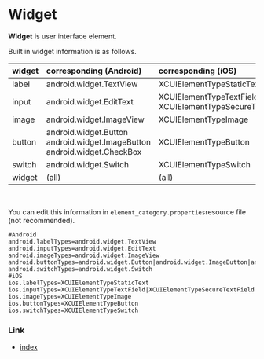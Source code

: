 # Widget

**Widget** is user interface element.

Built in widget information is as follows.

| widget | corresponding (Android)                                                          | corresponding (iOS)                                         |
|:-------|:---------------------------------------------------------------------------------|:------------------------------------------------------------|
| label  | android.widget.TextView                                                          | XCUIElementTypeStaticText                                   |
| input  | android.widget.EditText                                                          | XCUIElementTypeTextField<br/>XCUIElementTypeSecureTextField |
| image  | android.widget.ImageView                                                         | XCUIElementTypeImage                                        |
| button | android.widget.Button<br/>android.widget.ImageButton<br/>android.widget.CheckBox | XCUIElementTypeButton                                       |
| switch | android.widget.Switch                                                            | XCUIElementTypeSwitch                                       |
| widget | (all)                                                                            | (all)                                                       |

<br>

You can edit this information in `element_category.properties`resource file (not recommended).

```properties
#Android
android.labelTypes=android.widget.TextView
android.inputTypes=android.widget.EditText
android.imageTypes=android.widget.ImageView
android.buttonTypes=android.widget.Button|android.widget.ImageButton|android.widget.CheckBox
android.switchTypes=android.widget.Switch
#iOS
ios.labelTypes=XCUIElementTypeStaticText
ios.inputTypes=XCUIElementTypeTextField|XCUIElementTypeSecureTextField
ios.imageTypes=XCUIElementTypeImage
ios.buttonTypes=XCUIElementTypeButton
ios.switchTypes=XCUIElementTypeSwitch
```

### Link

- [index](../../../index.md)

